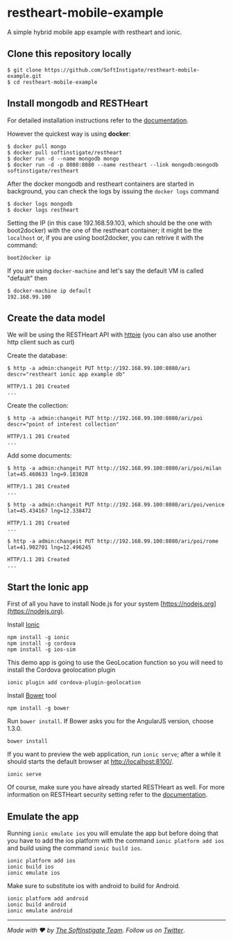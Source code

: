 # restheart-mobile-example

A simple hybrid mobile app example with restheart and ionic.

## Clone this repository locally

	$ git clone https://github.com/SoftInstigate/restheart-mobile-example.git
	$ cd restheart-mobile-example

## Install mongodb and RESTHeart

For detailed installation instructions refer to the [documentation](http://restheart.org/docs/get-up-and-running.html).

However the quickest way is using **docker**:

	$ docker pull mongo
	$ docker pull softinstigate/restheart
	$ docker run -d --name mongodb mongo
	$ docker run -d -p 8080:8080 --name restheart --link mongodb:mongodb softinstigate/restheart

After the docker mongodb and restheart containers are started in background, you can check the logs by issuing the `docker logs` command

	$ docker logs mongodb
	$ docker logs restheart

Setting the IP (in this case 192.168.59.103, which should be the one with boot2docker) with the one of the restheart container; it might be the `localhost` or, if you are using boot2docker, you can retrive it with the command:

	boot2docker ip
	
If you are using `docker-machine` and let's say the default VM is called "default" then

	$ docker-machine ip default
	192.168.99.100

## Create the data model

We will be using the RESTHeart API with [httpie](http://httpie.org) (you can also use another http client such as curl)

Create the database:

	$ http -a admin:changeit PUT http://192.168.99.100:8080/ari descr="restheart ionic app example db"
	
	HTTP/1.1 201 Created
	...

Create the collection:

	$ http -a admin:changeit PUT http://192.168.99.100:8080/ari/poi descr="point of interest collection"
	
	HTTP/1.1 201 Created
	...

Add some documents:

	$ http -a admin:changeit PUT http://192.168.99.100:8080/ari/poi/milan lat=45.460633 lng=9.183028
	
	HTTP/1.1 201 Created
	...
	
	$ http -a admin:changeit PUT http://192.168.99.100:8080/ari/poi/venice lat=45.434167 lng=12.338472
	
	HTTP/1.1 201 Created
	...
	
	$ http -a admin:changeit PUT http://192.168.99.100:8080/ari/poi/rome lat=41.902701 lng=12.496245
	
	HTTP/1.1 201 Created
	...
	

## Start the Ionic app

First of all you have to install Node.js for your system [https://nodejs.org](https://nodejs.org).


Install [Ionic](http://ionicframework.com/)

	npm install -g ionic
	npm install -g cordova
	npm install -g ios-sim
	
This demo app is going to use the GeoLocation function so you will need to install the Cordova geolocation plugin

	ionic plugin add cordova-plugin-geolocation


Install [Bower](http://bower.io) tool

	npm install -g bower 

Run `bower install`. If Bower asks you for the AngularJS version, choose 1.3.0.

	bower install

If you want to preview the web application, run `ionic serve`; after a while it should starts the default browser at [http://localhost:8100/](http://localhost:8100/).

	ionic serve

Of course, make sure you have already started RESTHeart as well.
For more information on RESTHeart security setting refer to the [documentation](http://restheart.org/docs/security.html).

## Emulate the app

Running `ionic emulate ios` you will emulate the app but before doing that you have to add the ios platform with the command `ionic platform add ios` and build using the command `ionic build ios`.

	ionic platform add ios
	ionic build ios
	ionic emulate ios

Make sure to substitute ios with android to build for Android.

	ionic platform add android
	ionic build android
	ionic emulate android

<hr></hr>

_Made with :heart: by [The SoftInstigate Team](http://www.softinstigate.com/). Follow us on [Twitter](https://twitter.com/softinstigate)_.